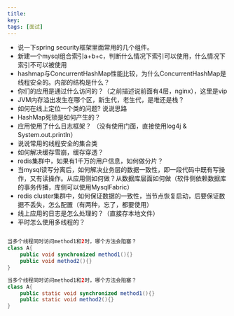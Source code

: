 ```yaml
---
title: 
key: 
tags: [面试]
---
```


* 说一下spring security框架里面常用的几个组件。
* 新建一个mysql组合索引a+b+c，判断什么情况下索引可以使用，什么情况下索引不可以被使用
* hashmap与ConcurrentHashMap性能比较，为什么ConcurrentHashMap是线程安全的。内部的结构是什么？
* 你们的应用是通过什么访问的？（之前描述说前面有4层，nginx），这里是vip
* JVM内存溢出发生在哪个区，新生代，老生代，是堆还是栈？
* 如何在线上定位一个类的问题? 说说思路
* HashMap死锁是如何产生的？
* 应用使用了什么日志框架？ （没有使用门面，直接使用log4j & System.out.println）
* 说说常用的线程安全的集合类
* 如何解决缓存雪崩，缓存穿透？
* redis集群中，如果有1千万的用户信息，如何做分片？
* 当mysql读写分离后，如何解决业务层的数据一致性，即一段代码中既有写操作，又有读操作。从应用侧如何做？从数据库层面如何做（软件侧依赖数据库的事务传播，库侧可以使用MysqlFabric）
* redis cluster集群中，如何保证数据的一致性，当节点恢复启动，后要保证数据不丢失，怎么配置（有两种，忘了，都要使用）
* 线上应用的日志是怎么处理的？（直接存本地文件）
* 平时怎么使用多线程的？

```java

当多个线程同时访问method1和2时，哪个方法会阻塞？
class A{
    public void synchronized method1(){}
    public void method2(){}
}

当多个线程同时访问method1和2时，哪个方法会阻塞？
class A{
    public static void synchronized method1(){}
    public static void method2(){}
}

```